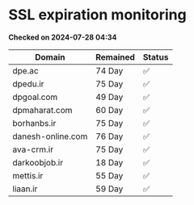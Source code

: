 # SSL expiration monitoring

**Checked on 2024-07-28 04:34**

| Domain | Remained | Status       |
|--------|----------|--------------|
| dpe.ac     | 74 Day   | ✅ |
| dpedu.ir     | 75 Day   | ✅ |
| dpgoal.com     | 49 Day   | ✅ |
| dpmaharat.com     | 60 Day   | ✅ |
| borhanbs.ir     | 75 Day   | ✅ |
| danesh-online.com     | 76 Day   | ✅ |
| ava-crm.ir     | 75 Day   | ✅ |
| darkoobjob.ir     | 18 Day   | ✅ |
| mettis.ir     | 55 Day   | ✅ |
| liaan.ir     | 59 Day   | ✅ |
